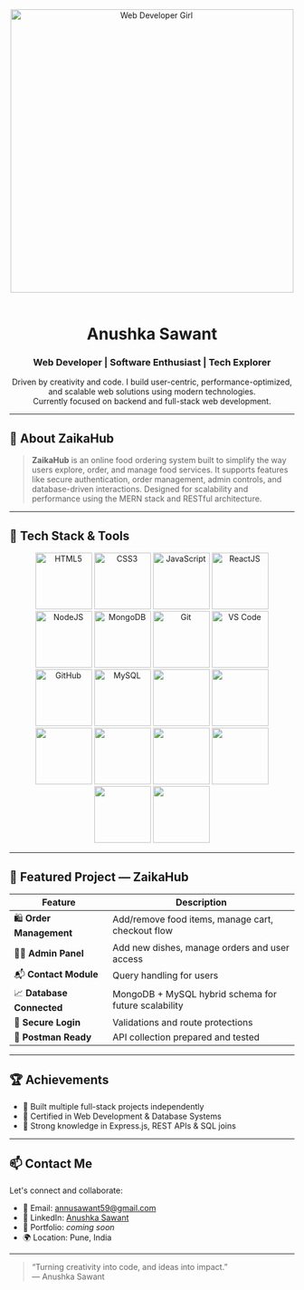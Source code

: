 <!-- Banner -->
<div align="center">
  <img src="https://github.com/Anmol-Baranwal/Cool-GIFs-For-GitHub/assets/74038190/f5d2d866-d25c-4873-8d82-425d2c62fc2e" width="500" alt="Web Developer Girl">
</div>

<br>

<h1 align="center">Anushka Sawant</h1>
<h3 align="center">Web Developer | Software Enthusiast | Tech Explorer</h3>

<p align="center">
  Driven by creativity and code. I build user-centric, performance-optimized, and scalable web solutions using modern technologies.<br>
  Currently focused on backend and full-stack web development.
</p>

---

## 💼 About ZaikaHub

> **ZaikaHub** is an online food ordering system built to simplify the way users explore, order, and manage food services. It supports features like secure authentication, order management, admin controls, and database-driven interactions. Designed for scalability and performance using the MERN stack and RESTful architecture.

---

## 🔧 Tech Stack & Tools

<div align="center">
  <img src="https://user-images.githubusercontent.com/74038190/212257454-16e3712e-945a-4ca2-b238-408ad0bf87e6.gif" width="100" title="HTML5">
  <img src="https://user-images.githubusercontent.com/74038190/212257472-08e52665-c503-4bd9-aa20-f5a4dae769b5.gif" width="100" title="CSS3">
  <img src="https://user-images.githubusercontent.com/74038190/212257468-1e9a91f1-b626-4baa-b15d-5c385dfa7ed2.gif" width="100" title="JavaScript">
  <img src="https://user-images.githubusercontent.com/74038190/212257465-7ce8d493-cac5-494e-982a-5a9deb852c4b.gif" width="100" title="ReactJS">
  <img src="https://user-images.githubusercontent.com/74038190/212257463-4d082cb4-7483-4eaf-bc25-6dde2628aabd.gif" width="100" title="NodeJS">
  <img src="https://user-images.githubusercontent.com/74038190/212257460-738ff738-247f-4445-a718-cdd0ca76e2db.gif" width="100" title="MongoDB">
  <img src="https://user-images.githubusercontent.com/74038190/212257467-871d32b7-e401-42e8-a166-fcfd7baa4c6b.gif" width="100" title="Git">
  <img src="https://user-images.githubusercontent.com/74038190/212281756-450d3ffa-9335-4b98-a965-db8a18fee927.gif" width="100" title="VS Code">
  <img src="https://user-images.githubusercontent.com/74038190/212280823-79088828-a258-4a4d-8d6c-96315d5a07af.gif" width="100" title="GitHub">
  <img src="https://user-images.githubusercontent.com/74038190/212281763-e6ecd7ef-c4aa-45b6-a97c-f33f6bb592bd.gif" width="100" title="MySQL">
  <img src="https://github.com/Anmol-Baranwal/Cool-GIFs-For-GitHub/assets/74038190/1a797f46-efe4-41e6-9e75-5303e1bbcbfa" width="100">
  <img src="https://github.com/Anmol-Baranwal/Cool-GIFs-For-GitHub/assets/74038190/29fd6286-4e7b-4d6c-818f-c4765d5e39a9" width="100">
  <img src="https://github.com/Anmol-Baranwal/Cool-GIFs-For-GitHub/assets/74038190/67f477ed-6624-42da-99f0-1a7b1a16eecb" width="100">
  <img src="https://github.com/Anmol-Baranwal/Cool-GIFs-For-GitHub/assets/74038190/3c16d4f2-b757-4c70-8f42-43d5dddd2c36" width="100">
  <img src="https://github.com/Anmol-Baranwal/Cool-GIFs-For-GitHub/assets/74038190/3fb2cdf6-8920-462e-87a4-95af376418aa" width="100">
  <img src="https://github.com/Anmol-Baranwal/Cool-GIFs-For-GitHub/assets/74038190/de038172-e903-4951-926c-755878deb0b4" width="100">
  <img src="https://github.com/Anmol-Baranwal/Cool-GIFs-For-GitHub/assets/74038190/398b19b1-9aae-4c1f-8bc0-d172a2c08d68" width="100">
  <img src="https://github.com/Anmol-Baranwal/Cool-GIFs-For-GitHub/assets/74038190/e0d299f2-767c-4c21-bd49-90f2a19f1a78" width="100">
</div>

---

## 📂 Featured Project — ZaikaHub

| Feature | Description |
|--------|-------------|
| 🛍️ **Order Management** | Add/remove food items, manage cart, checkout flow |
| 👩‍🍳 **Admin Panel** | Add new dishes, manage orders and user access |
| 📬 **Contact Module** | Query handling for users |
| 📈 **Database Connected** | MongoDB + MySQL hybrid schema for future scalability |
| 🔐 **Secure Login** | Validations and route protections |
| 📮 **Postman Ready** | API collection prepared and tested |

---

## 🏆 Achievements

- 🥇 Built multiple full-stack projects independently  
- 📜 Certified in Web Development & Database Systems  
- 🧠 Strong knowledge in Express.js, REST APIs & SQL joins   

---

## 📫 Contact Me

Let's connect and collaborate:

- 📧 Email: [annusawant59@gmail.com](mailto:annusawant59@gmail.com)  
- 💼 LinkedIn: [Anushka Sawant](https://www.linkedin.com/in/anushka-sawant-43938a1b7/)
- 📱 Portfolio: *coming soon*  
- 🌍 Location: Pune, India  

---

> “Turning creativity into code, and ideas into impact.”  
> — Anushka Sawant

